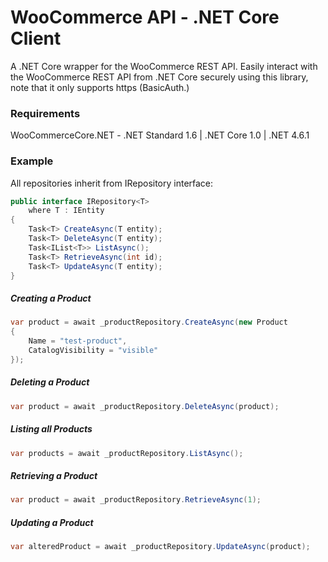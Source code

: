 # WooCommerce API - .NET Core Client
A .NET Core wrapper for the WooCommerce REST API. Easily interact with the WooCommerce REST API from .NET Core securely using this library, note that it only supports https (BasicAuth.)

### Requirements
WooCommerceCore.NET - .NET Standard 1.6 | .NET Core 1.0 | .NET 4.6.1

### Example
All repositories inherit from IRepository interface:
```cs
public interface IRepository<T>
    where T : IEntity
{
    Task<T> CreateAsync(T entity);
    Task<T> DeleteAsync(T entity);
    Task<IList<T>> ListAsync();
    Task<T> RetrieveAsync(int id);
    Task<T> UpdateAsync(T entity);
}
```

##### Creating a Product
```cs
var product = await _productRepository.CreateAsync(new Product
{
    Name = "test-product",
    CatalogVisibility = "visible"
});
```

##### Deleting a Product
```cs
var product = await _productRepository.DeleteAsync(product);
```

##### Listing all Products
```cs
var products = await _productRepository.ListAsync();
```

##### Retrieving a Product
```cs
var product = await _productRepository.RetrieveAsync(1);
```

##### Updating a Product
```cs
var alteredProduct = await _productRepository.UpdateAsync(product);
```
